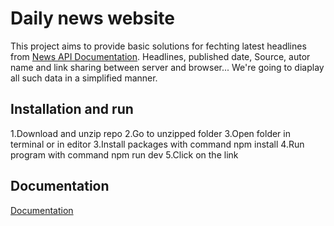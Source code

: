 
# Daily news website

This project aims to provide basic solutions for fechting latest headlines from [News API Documentation](https://newsapi.org/docs/endpoints/top-headlines). Headlines, published date, Source, autor name and link sharing between server and browser... We're going to diaplay all such data in a simplified manner.



## Installation and run

1.Download and unzip repo
2.Go to unzipped folder
3.Open folder in terminal or in editor
3.Install packages with command npm install
4.Run program with command npm run dev
5.Click on the link
    
## Documentation

[Documentation](https://newsapi.org/docs/endpoints/top-headlines)


